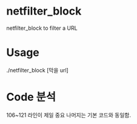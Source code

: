 # netfilter_block
netfilter_block to filter a URL

# Usage
./netfilter_block [막을 url]

# Code 분석
106~121 라인이 제일 중요
나머지는 기본 코드와 동일함.
